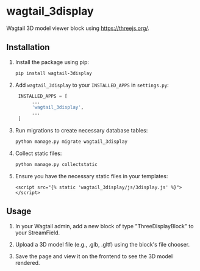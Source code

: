wagtail_3display
=============

Wagtail 3D model viewer block using <https://threejs.org/>.

Installation
------------

1. Install the package using pip:

   ```bash
   pip install wagtail-3display
   ```

2. Add `wagtail_3display` to your `INSTALLED_APPS` in `settings.py`:

   ```python
    INSTALLED_APPS = [
         ...
         'wagtail_3display',
         ...
    ]
    ```

3. Run migrations to create necessary database tables:

    ```bash
    python manage.py migrate wagtail_3display
    ```

4. Collect static files:

    ```bash
    python manage.py collectstatic
    ```

5. Ensure you have the necessary static files in your templates:

    ```django
    <script src="{% static 'wagtail_3display/js/3display.js' %}"></script>
    ```

Usage
-----

1. In your Wagtail admin, add a new block of type "ThreeDisplayBlock" to your StreamField.

2. Upload a 3D model file (e.g., .glb, .gltf) using the block's file chooser.

3. Save the page and view it on the frontend to see the 3D model rendered.

